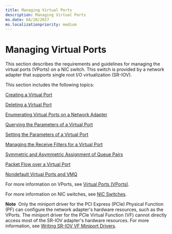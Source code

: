 ```yaml
---
title: Managing Virtual Ports
description: Managing Virtual Ports
ms.date: 04/20/2017
ms.localizationpriority: medium
---
```


# Managing Virtual Ports


This section describes the requirements and guidelines for managing the virtual ports (VPorts) on a NIC switch. This switch is provided by a network adapter that supports single root I/O virtualization (SR-IOV).

This section includes the following topics:

[Creating a Virtual Port](creating-a-virtual-port.md)

[Deleting a Virtual Port](deleting-a-virtual-port.md)

[Enumerating Virtual Ports on a Network Adapter](enumerating-virtual-ports-on-a-network-adapter.md)

[Querying the Parameters of a Virtual Port](querying-the-parameters-of-a-virtual-port.md)

[Setting the Parameters of a Virtual Port](setting-the-parameters-of-a-virtual-port.md)

[Managing the Receive Filters for a Virtual Port](managing-receive-filters-for-a-virtual-port.md)

[Symmetric and Asymmetric Assignment of Queue Pairs](symmetric-and-asymmetric-assignment-of-queue-pairs.md)

[Packet Flow over a Virtual Port](packet-flow-over-a-virtual-port.md)

[Nondefault Virtual Ports and VMQ](nondefault-virtual-ports-and-vmq.md)

For more information on VPorts, see [Virtual Ports (VPorts)](virtual-ports--vports-.md).

For more information on NIC switches, see [NIC Switches](nic-switches.md).

**Note**  Only the miniport driver for the PCI Express (PCIe) Physical Function (PF) can configure the network adapter's hardware resources, such as the VPorts. The miniport driver for the PCIe Virtual Function (VF) cannot directly access most of the SR-IOV adapter's hardware resources. For more information, see [Writing SR-IOV VF Miniport Drivers](writing-sr-iov-vf-miniport-drivers.md).

 

 

 





